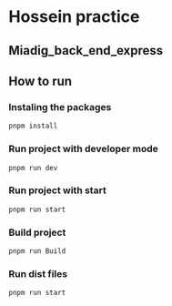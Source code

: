 # Hossein practice

## Miadig_back_end_express

## How to run

### Instaling the packages

```npm
pnpm install
```

### Run project with developer mode

```npm
pnpm run dev
```

### Run project with start

```npm
pnpm run start
```

### Build project

```npm
pnpm run Build
```

### Run dist files

```npm
pnpm run start
```
